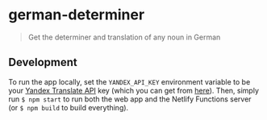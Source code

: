 # german-determiner

> Get the determiner and translation of any noun in German


## Development

To run the app locally, set the `YANDEX_API_KEY` environment variable to be your [Yandex Translate API](https://tech.yandex.com/translate) key (which you can get from [here](https://translate.yandex.com/developers/keys)). Then, simply run `$ npm start` to run both the web app and the Netlify Functions server (or `$ npm build` to build everything).
